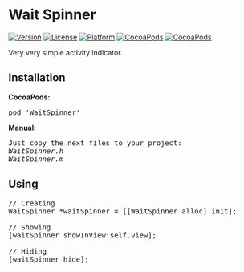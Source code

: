 # Wait Spinner

[![Version](https://img.shields.io/cocoapods/v/WaitSpinner.svg?style=flat)](http://cocoadocs.org/docsets/WaitSpinner)
[![License](https://img.shields.io/cocoapods/l/WaitSpinner.svg?style=flat)](http://cocoadocs.org/docsets/WaitSpinner)
[![Platform](https://img.shields.io/cocoapods/p/WaitSpinner.svg?style=flat)](http://cocoadocs.org/docsets/WaitSpinner)
[![CocoaPods](https://img.shields.io/cocoapods/dt/WaitSpinner.svg)](https://cocoapods.org/pods/WaitSpinner)
[![CocoaPods](https://img.shields.io/cocoapods/dm/WaitSpinner.svg)](https://cocoapods.org/pods/WaitSpinner)

Very very simple activity indicator.

## Installation

<b>CocoaPods:</b>

<pre>
pod 'WaitSpinner'
</pre>

<b>Manual:</b>

<pre>
Just copy the next files to your project:
<i>WaitSpinner.h
WaitSpinner.m</i>
</pre>

## Using
<pre>
// Creating
WaitSpinner *waitSpinner = [[WaitSpinner alloc] init];

// Showing
[waitSpinner showInView:self.view];

// Hiding
[waitSpinner hide];
</pre>
